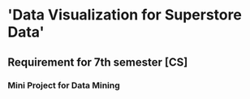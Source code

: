 # 'Data Visualization for Superstore Data'
## Requirement for 7th semester [CS]
### Mini Project for Data Mining
